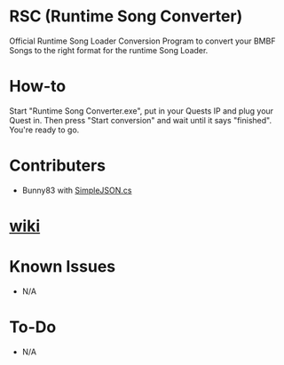 # RSC (Runtime Song Converter)
Official Runtime Song Loader Conversion Program to convert your BMBF Songs to the right format for the runtime Song Loader.

# How-to
Start "Runtime Song Converter.exe", put in your Quests IP and plug your Quest in. Then press "Start conversion" and wait until it says "finished". You're ready to go.

# Contributers
- Bunny83 with [SimpleJSON.cs](https://github.com/Bunny83/SimpleJSON/blob/master/SimpleJSON.cs)
# [wiki](https://github.com/ComputerElite/wiki)

# Known Issues
- N/A

# To-Do
- N/A
